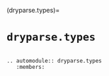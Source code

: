 (dryparse.types)=

# ``dryparse.types``

```{toctree}
```

```{eval-rst}
.. automodule:: dryparse.types
   :members:
```

